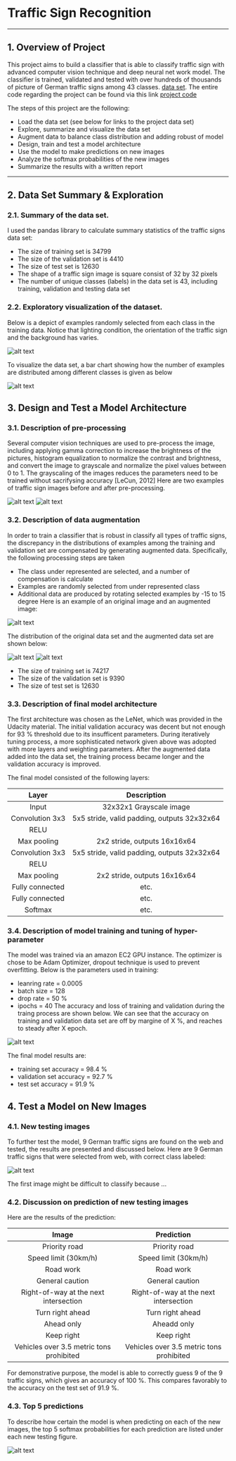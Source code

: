# Traffic Sign Recognition
---
## 1. Overview of Project
This project aims to build a classifier that is able to classify traffic sign with advanced computer vision technique and deep neural net work model. The classifier is trained, validated and tested with over hundreds of thousands of picture of German traffic signs among 43 classes. [data set](http://benchmark.ini.rub.de/?section=gtsrb&subsection=dataset). The entire code regarding the project can be found via this link [project code](https://github.com/davidsky900/SelfDrivingCar-TrafficSign/blob/master/Traffic_Sign_Classifier.ipynb)

The steps of this project are the following:
* Load the data set (see below for links to the project data set)
* Explore, summarize and visualize the data set
* Augment data to balance class distribution and adding robust of model
* Design, train and test a model architecture
* Use the model to make predictions on new images
* Analyze the softmax probabilities of the new images
* Summarize the results with a written report
---
## 2. Data Set Summary & Exploration
### 2.1. Summary of the data set. 
I used the pandas library to calculate summary statistics of the traffic
signs data set:

* The size of training set is 34799
* The size of the validation set is 4410
* The size of test set is 12630
* The shape of a traffic sign image is square consist of 32 by 32 pixels
* The number of unique classes (labels) in the data set is 43, including training, validation and testing data set

### 2.2. Exploratory visualization of the dataset.
Below is a depict of examples randomly selected from each class in the training data. Notice that lighting condition, the orientation of the traffic sign and the background has varies.

![alt text](https://github.com/davidsky900/SelfDrivingCar-TrafficSign/blob/master/examples/DataSetExamples.png)

To visualize the data set, a bar chart showing how the number of examples are distributed among different classes is given as below

![alt text](https://github.com/davidsky900/SelfDrivingCar-TrafficSign/blob/master/examples/DataSetVisual.png)

## 3. Design and Test a Model Architecture
### 3.1. Description of pre-processing 
Several computer vision techniques are used to pre-process the image, including applying gamma correction to increase the brightness of the pictures, histogram equalization to normalize the contrast and brightness, and convert the image to grayscale and normalize the pixel values between 0 to 1. The grayscaling of the images reduces the parameters need to be trained without sacrifysing accuracy [LeCun, 2012]
Here are two examples of traffic sign images before and after pre-processing.

![alt text](https://github.com/davidsky900/SelfDrivingCar-TrafficSign/blob/master/examples/preProcessDemo8150.png)
![alt text](https://github.com/davidsky900/SelfDrivingCar-TrafficSign/blob/master/examples/preProcessDemo8109.png)

### 3.2. Description of data augmentation
In order to train a classifier that is robust in classify all types of traffic signs, the discrepancy in the distributions of examples among the training and validation set are compensated by generating augmented data. Specifically, the following processing steps are taken
* The class under represented are selected, and a number of compensation is calculate
* Examples are randomly selected from under represented class
* Additional data are produced by rotating selected examples by -15 to 15 degree
Here is an example of an original image and an augmented image:

![alt text](https://github.com/davidsky900/SelfDrivingCar-TrafficSign/blob/master/examples/AugDataDemo.png)

The distribution of the original data set and the augmented data set are shown below:

![alt text](https://github.com/davidsky900/SelfDrivingCar-TrafficSign/blob/master/examples/AugTrainDist.png)
![alt text](https://github.com/davidsky900/SelfDrivingCar-TrafficSign/blob/master/examples/AugValidDist.png)

* The size of training set is 74217
* The size of the validation set is 9390
* The size of test set is 12630
### 3.3. Description of final model architecture
The first architecture was chosen as the LeNet, which was provided in the Udacity material. The initial validation accuracy was decent but not enough for 93 % threshold due to its insufficent parameters. During iteratively tuning process, a more sophisticated network given above was adopted with more layers and weighting parameters. After the augmented data added into the data set, the training process became longer and the validation accuracy is improved. 

The final model consisted of the following layers:

| Layer         		|     Description	        					| 
|:---------------------:|:---------------------------------------------:| 
| Input         		| 32x32x1 Grayscale image   							| 
| Convolution 3x3     	| 5x5 stride, valid padding, outputs 32x32x64 	|
| RELU					|												|
| Max pooling	      	| 2x2 stride,  outputs 16x16x64 				|
| Convolution 3x3	    | 5x5 stride, valid padding, outputs 32x32x64   |
| RELU					|												|
| Max pooling	      	| 2x2 stride,  outputs 16x16x64 				|
| Fully connected		| etc.        									|
| Fully connected		| etc.        									|
| Softmax				| etc.        									|

### 3.4. Description of model training and tuning of hyper-parameter
The model was trained via  an amazon EC2 GPU instance. The optimizer is chose to be Adam Optimizer, dropout technique is used to prevent overfitting. Below is the parameters used in training:
* leanring rate = 0.0005
* batch size = 128
* drop rate = 50 %
* ipochs = 40
The accuracy and loss of training and validation during the traing process are shown below. We can see that the accuracy on training and validation data set are off by margine of X %, and reaches to steady after X epoch.

![alt text](https://github.com/davidsky900/SelfDrivingCar-TrafficSign/blob/master/examples/TrainingHistory.png)

The final model results are:
* training set accuracy = 98.4 %
* validation set accuracy =  92.7 %
* test set accuracy = 91.9 %

## 4. Test a Model on New Images
### 4.1. New testing images
To further test the model, 9 German traffic signs are found on the web and tested, the results are presented and discussed below. 
Here are 9 German traffic signs that were selected from web, with correct class labeled:

![alt text](https://github.com/davidsky900/SelfDrivingCar-TrafficSign/blob/master/examples/NewTestData.png)

The first image might be difficult to classify because ...

### 4.2. Discussion on prediction of new testing images
Here are the results of the prediction:

| Image			        |     Prediction	        					| 
|:---------------------:|:---------------------------------------------:| 
| Priority road      		| Priority road   									| 
| Speed limit (30km/h)     			| Speed limit (30km/h) 										|
| Road work					| Road work											|
| General caution	      		| General caution					 				|
| Right-of-way at the next intersection			| Right-of-way at the next intersection      							|
| Turn right ahead	      		| Turn right ahead					 				|
| Ahead only	      		| Aheadd only					 				|
| Keep right	      		| Keep right					 				|
| Vehicles over 3.5 metric tons prohibited	      		| Vehicles over 3.5 metric tons prohibited					 				|

For demonstrative purpose, the model is able to correctly guess 9 of the 9 traffic signs, which gives an accuracy of 100 %. This compares favorably to the accuracy on the test set of 91.9 %.

### 4.3. Top 5 predictions
To describe how certain the model is when predicting on each of the new images, the top 5 softmax probabilities for each prediction are listed under each new testing figure.

![alt text](https://github.com/davidsky900/SelfDrivingCar-TrafficSign/blob/master/examples/TopKDemo.png)


